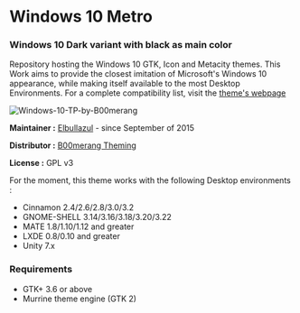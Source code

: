 # Windows 10 Metro
### Windows 10 Dark variant with black as main color

Repository hosting the Windows 10 GTK, Icon and Metacity themes. This Work aims to provide the closest imitation of Microsoft's Windows 10 appearance, while making itself available to the most Desktop Environments. For a complete compatibility list, visit the [theme's webpage](http://b00merang.weebly.com/windows-10-metro.html)

![Windows-10-TP-by-B00merang](http://b00merang.weebly.com/uploads/1/6/8/1/16813022/screenshot-2017-02-07-19-25-15_orig.png)

**Maintainer :** [Elbullazul](https://github.com/Elbullazul) - since September of 2015

**Distributor :** [B00merang Theming](https://github.com/B00merang-Project)

**License :** GPL v3

For the moment, this theme works with the following Desktop environments : 
- Cinnamon 2.4/2.6/2.8/3.0/3.2
- GNOME-SHELL 3.14/3.16/3.18/3.20/3.22
- MATE 1.8/1.10/1.12 and greater
- LXDE 0.8/0.10 and greater
- Unity 7.x

### Requirements

- GTK+ 3.6 or above
- Murrine theme engine (GTK 2)
